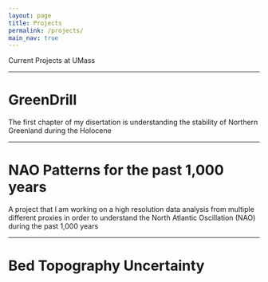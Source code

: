 ```yaml
---
layout: page
title: Projects
permalink: /projects/
main_nav: true
---
```


<p>Current Projects at UMass</p>

<hr>

<h1>GreenDrill</h1>
<p>The first chapter of my disertation is understanding the stability of Northern Greenland during the Holocene</p>

<hr>

<h1>NAO Patterns for the past 1,000 years</h1>
<p>A project that I am working on a high resolution data analysis from multiple different proxies in order to understand the North Atlantic Oscillation (NAO) during the past 1,000 years</p>

<hr>

<h1>Bed Topography Uncertainty</h1>
